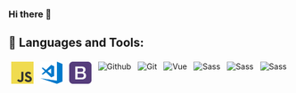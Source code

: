 ### Hi there 👋

## 🧰 Languages and Tools:

<p align="center">
  
<img src="https://raw.githubusercontent.com/github/explore/80688e429a7d4ef2fca1e82350fe8e3517d3494d/topics/javascript/javascript.png" alt="Javascript" height="40" style="vertical-align:top; margin:4px">
<img src="https://raw.githubusercontent.com/github/explore/80688e429a7d4ef2fca1e82350fe8e3517d3494d/topics/visual-studio-code/visual-studio-code.png" alt="VS Code" height="40" style="vertical-align:top; margin:4px">
<img src="https://raw.githubusercontent.com/github/explore/80688e429a7d4ef2fca1e82350fe8e3517d3494d/topics/bootstrap/bootstrap.png" alt="Bootstrap" height="40" style="vertical-align:top; margin:4px">
<img src="https://encrypted-tbn0.gstatic.com/images?q=tbn:ANd9GcRiiOqD1SotKR3f1ShCKPOKHp6QkdIy51l63g&usqp=CAU" alt="Github" height="40" style="vertical-align:top; margin:4px">
<img src="https://iconape.com/wp-content/png_logo_vector/git-icon.png" alt="Git" height="40" style="vertical-align:top; margin:4px">
<img src="https://cdn.iconscout.com/icon/free/png-512/vue-282497.png" alt="Vue" height="40" style="vertical-align:top; margin:4px">
  <img src="https://cdn3.iconfinder.com/data/icons/logos-and-brands-adobe/512/288_Sass-512.png" alt="Sass" height="40" style="vertical-align:top; margin:4px">
    <img src="https://res.cloudinary.com/practicaldev/image/fetch/s--tyqw4z2v--/c_imagga_scale,f_auto,fl_progressive,h_420,q_auto,w_1000/https://thepracticaldev.s3.amazonaws.com/i/9qypxdkcnrvkzqhxeo59.png" alt="Sass" height="40" style="vertical-align:top; margin:4px">
  
   <img src="https://miro.medium.com/max/1400/1*-rRVJ7pa3DUFN4Bul4e_CA.png" alt="Sass" height="40" style="vertical-align:top; margin:4px">
 
</p>
